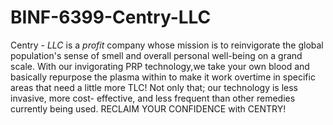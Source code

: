 # BINF-6399-Centry-LLC

  Centry - *LLC* is a *profit* company whose mission is to reinvigorate the global population's sense of smell and overall personal well-being on a grand scale. With our invigorating PRP technology,we take your own blood and basically repurpose the plasma within to make it work overtime in specific areas that need a little more TLC! Not only that; our technology is less invasive, more cost- effective, and less frequent than other remedies currently being used. RECLAIM YOUR CONFIDENCE with CENTRY!
  

  

  
  
  
  
  


